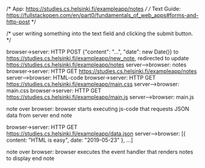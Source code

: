 /* App: https://studies.cs.helsinki.fi/exampleapp/notes */
/* Text Guide: https://fullstackopen.com/en/part0/fundamentals_of_web_apps#forms-and-http-post */

/* user writing something into the text field and clicking the submit button. */

browser->server: HTTP POST {"content": "...", "date": new Date()} to https://studies.cs.helsinki.fi/exampleapp/new_note, redirected to update https://studies.cs.helsinki.fi/exampleapp/notes
server-->browser: notes
browser->server: HTTP GET https://studies.cs.helsinki.fi/exampleapp/notes
server-->browser: HTML-code
browser->server: HTTP GET https://studies.cs.helsinki.fi/exampleapp/main.css
server-->browser: main.css
browser->server: HTTP GET https://studies.cs.helsinki.fi/exampleapp/main.js
server-->browser: main.js

note over browser:
browser starts executing js-code
that requests JSON data from server 
end note

browser->server: HTTP GET https://studies.cs.helsinki.fi/exampleapp/data.json
server-->browser: [{ content: "HTML is easy", date: "2019-05-23" }, ...]

note over browser:
browser executes the event handler
that renders notes to display
end note
